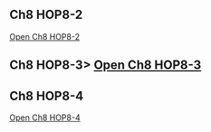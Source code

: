 <!DOCTYPE html>
<html lang="en">
<head>
    <meta charset="UTF-8">
</head>
<body>
    <h2>Ch8 HOP8-2</h2>
    <a class="button" href="myrowspan.html" target="_blank">Open Ch8 HOP8-2</a>
    <h2>Ch8 HOP8-3>
   <a class="button" href="menu.html" target="_blank">Open Ch8 HOP8-3</a>
    <h2>Ch8 HOP8-4</h2>
   <a class="button" href="menu2.html" target="_blank">Open Ch8 HOP8-4</a>
</body>
</html>

